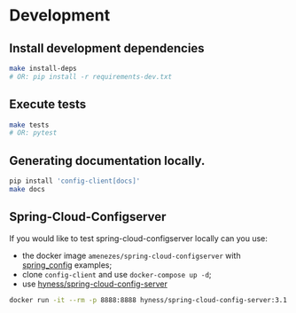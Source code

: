 # Development

## Install development dependencies

```bash
make install-deps
# OR: pip install -r requirements-dev.txt
```

## Execute tests

```bash
make tests
# OR: pytest
```

## Generating documentation locally.

```bash
pip install 'config-client[docs]'
make docs
```

## Spring-Cloud-Configserver

If you would like to test spring-cloud-configserver locally can you use:

- the docker image `amenezes/spring-cloud-configserver` with [spring_config](https://github.com/amenezes/spring_config) examples;
- clone `config-client` and use `docker-compose up -d`;
- use [hyness/spring-cloud-config-server](https://github.com/hyness/spring-cloud-config-server)

```bash
docker run -it --rm -p 8888:8888 hyness/spring-cloud-config-server:3.1.0-jre17 --spring.cloud.config.server.git.uri=https://github.com/spring-cloud-samples/config-repo
```
